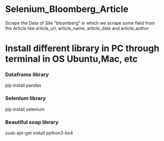 # Selenium_Bloomberg_Article
Scrape the Data of Site "bloomberg" in which we scrape some field from the Article like article_url, article_name, article_date and article_author

# Install different library in PC through terminal in OS Ubuntu,Mac, etc
### Dataframe library
pip install pandas

### Selenium library
pip install selenium

### Beautiful soap library
sudo apt-get install python3-bs4
